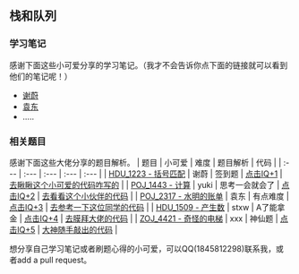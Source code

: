 ## 栈和队列
### 学习笔记
感谢下面这些小可爱分享的学习笔记。（我才不会告诉你点下面的链接就可以看到他们的笔记呢！）
- [谢蔚](./学习笔记/谢蔚/readme.md)
- [袁东](./学习笔记/袁东/readme.md)
- .....

### 相关题目
感谢下面这些大佬分享的题目解析。
| 题目 | 小可爱 | 难度 | 题目解析 | 代码 |
| :--- | :--- | :--- | :--- | :--- |
| [HDU_1223 - 括号匹配](./题目/HDU_1223_谢蔚/题目描述..md) | 谢蔚 | 签到题 | [点击IQ+1](./题目/HDU_1223_谢蔚/题目解析.md) | [去瞅瞅这个小可爱的代码咋写的](./题目/HDU_1223_谢蔚/main.cpp) |
| [POJ_1443 - 计算](./题目/POJ_1443_yuki/题目描述..md) | yuki | 思考一会就会了 | [点击IQ+2](./题目/POJ_1443_yuki/题目解析.md) | [去看看这个小伙伴的代码](./题目/POJ_1443_yuki/main.cpp) |
| [POJ_2317 - 水明的账单](./题目/POJ_2317_袁东/题目描述..md) | 袁东 | 有点难度 | [点击IQ+3](./题目/POJ_2317_袁东/题目解析.md) | [去参考一下这位同学的代码](./题目/POJ_2317_袁东/main.cpp) |
| [HDU_1509 - 产生数](./题目/HDU_1509_stxw/题目描述..md) | stxw | A了能拿金 | [点击IQ+4](./题目/HDU_1509_stxw/题目解析.md) | [去膜拜大佬的代码](./题目/HDU_1509_stxw/main.cpp) |
| [ZOJ_4421 - 奇怪的电梯](./题目/ZOJ_4421_xxx/题目描述..md) | xxx | 神仙题 | [点击IQ+5](./题目/ZOJ_4421_xxx/题目解析.md) | [大神随手敲出的代码](./题目/ZOJ_4421_xxx/main.cpp) |

想分享自己学习笔记或者刷题心得的小可爱，可以QQ(1845812298)联系我，或者add a pull request。
